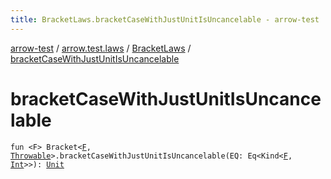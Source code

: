 ```yaml
---
title: BracketLaws.bracketCaseWithJustUnitIsUncancelable - arrow-test
---
```


[arrow-test](../../index.html) / [arrow.test.laws](../index.html) / [BracketLaws](index.html) / [bracketCaseWithJustUnitIsUncancelable](./bracket-case-with-just-unit-is-uncancelable.html)

# bracketCaseWithJustUnitIsUncancelable

`fun <F> Bracket<`[`F`](bracket-case-with-just-unit-is-uncancelable.html#F)`, `[`Throwable`](https://kotlinlang.org/api/latest/jvm/stdlib/kotlin/-throwable/index.html)`>.bracketCaseWithJustUnitIsUncancelable(EQ: Eq<Kind<`[`F`](bracket-case-with-just-unit-is-uncancelable.html#F)`, `[`Int`](https://kotlinlang.org/api/latest/jvm/stdlib/kotlin/-int/index.html)`>>): `[`Unit`](https://kotlinlang.org/api/latest/jvm/stdlib/kotlin/-unit/index.html)